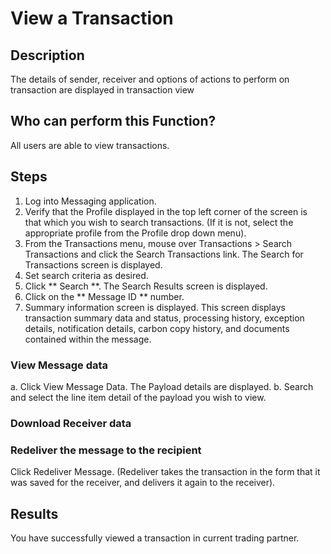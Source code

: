 # View a Transaction

## Description
The details of sender, receiver and options of actions to perform on transaction are displayed in transaction view

## Who can perform this Function?

All users are able to view transactions.

## Steps

1. Log into Messaging application.
2. Verify that the Profile displayed in the top left corner of the screen is that which you wish to search transactions. (If it is not, select the appropriate profile from the Profile drop down menu).
3. From the Transactions menu, mouse over Transactions > Search Transactions and click the Search Transactions link. The Search for Transactions screen is displayed.
4. Set search criteria as desired.
3. Click ** Search **. The Search Results screen is displayed.
4. Click on the ** Message ID ** number.
5. Summary information screen is displayed. This screen displays transaction summary data and status, processing history, exception details, notification details, carbon copy history, and documents contained within the message.
### View Message data

a. Click View Message Data. The Payload details are displayed.
b. Search and select the line item detail of the payload you wish to view.
### Download Receiver data

### Redeliver the message to the recipient

Click Redeliver Message. (Redeliver takes the transaction in the form that it was saved for the receiver, and delivers it again to the receiver).

## Results
You have successfully viewed a transaction in current trading partner.
